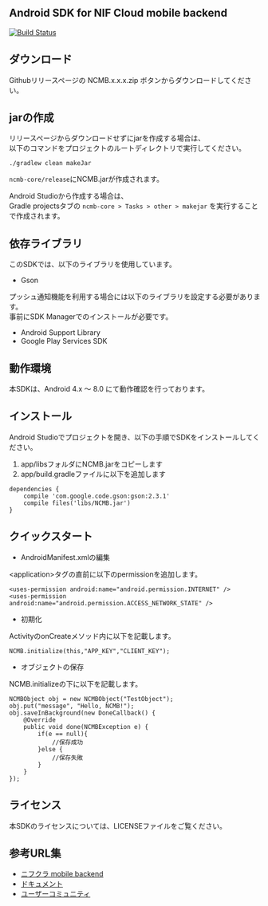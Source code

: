 ## Android SDK for NIF Cloud mobile backend

[![Build Status](https://travis-ci.org/NIFCloud-mbaas/ncmb_android.svg?branch=master)](https://travis-ci.org/NIFCloud-mbaas/ncmb_android)

## ダウンロード

Githubリリースページの NCMB.x.x.x.zip ボタンからダウンロードしてください。

## jarの作成

リリースページからダウンロードせずにjarを作成する場合は、<br>
以下のコマンドをプロジェクトのルートディレクトリで実行してください。

```
./gradlew clean makeJar
```

`ncmb-core/release`にNCMB.jarが作成されます。

Android Studioから作成する場合は、<br>
Gradle projectsタブの `ncmb-core > Tasks > other > makejar` を実行することで作成されます。

## 依存ライブラリ

このSDKでは、以下のライブラリを使用しています。

- Gson

プッシュ通知機能を利用する場合には以下のライブラリを設定する必要があります。<br>
事前にSDK Managerでのインストールが必要です。

- Android Support Library
- Google Play Services SDK


## 動作環境

本SDKは、Android 4.x ～ 8.0 にて動作確認を行っております。

## インストール

Android Studioでプロジェクトを開き、以下の手順でSDKをインストールしてください。

1. app/libsフォルダにNCMB.jarをコピーします
2. app/build.gradleファイルに以下を追加します

```
dependencies {
    compile 'com.google.code.gson:gson:2.3.1'
    compile files('libs/NCMB.jar')
}
```

## クイックスタート

* AndroidManifest.xmlの編集

&lt;application&gt;タグの直前に以下のpermissionを追加します。

```
<uses-permission android:name="android.permission.INTERNET" />
<uses-permission android:name="android.permission.ACCESS_NETWORK_STATE" />
```

* 初期化

ActivityのonCreateメソッド内に以下を記載します。

```
NCMB.initialize(this,"APP_KEY","CLIENT_KEY");
```

* オブジェクトの保存

NCMB.initializeの下に以下を記載します。

```
NCMBObject obj = new NCMBObject("TestObject");
obj.put("message", "Hello, NCMB!");
obj.saveInBackground(new DoneCallback() {
    @Override
    public void done(NCMBException e) {
        if(e == null){
            //保存成功
        }else {
            //保存失敗
        }
    }
});
```

## ライセンス

本SDKのライセンスについては、LICENSEファイルをご覧ください。

## 参考URL集

- [ニフクラ mobile backend](https://mbaas.nifcloud.com)
- [ドキュメント](https://mbaas.nifcloud.com/doc)
- [ユーザーコミュニティ](https://github.com/NIFCloud-mbaas/UserCommunity)
